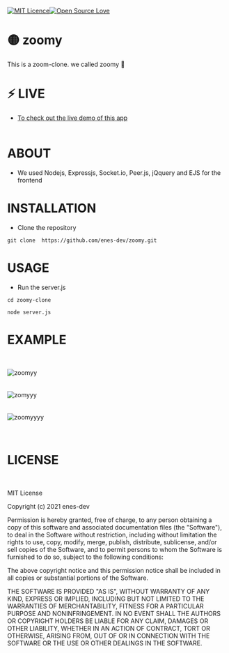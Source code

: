 [![MIT Licence](https://badges.frapsoft.com/os/mit/mit.png?v=103)](https://opensource.org/licenses/mit-license.php)[![Open Source Love](https://badges.frapsoft.com/os/v1/open-source.png?v=103)](https://github.com/ellerbrock/open-source-badges/)






# 🟡  zoomy 
This is a zoom-clone. we called zoomy 🎥</br> 



# ⚡ LIVE 

 * <a href="https://zoomy-clone.herokuapp.com/">To check out the live demo of this app</a></br> </br> 
 

# ABOUT 
 * We used Nodejs, Expressjs, Socket.io, Peer.js, jQquery and EJS for the frontend
 

# INSTALLATION
 * Clone the repository </br>
 ```
 git clone  https://github.com/enes-dev/zoomy.git
 ```

# USAGE
 * Run the server.js 

```
cd zoomy-clone

node server.js
```
  

# EXAMPLE
</br>


![zoomyy](https://user-images.githubusercontent.com/72499839/111920896-99869080-8aa2-11eb-8ea6-8e1ddffeecfa.png)
</br></br></br>
![zomyyy](https://user-images.githubusercontent.com/72499839/111920979-2e898980-8aa3-11eb-85a6-8fd0e9fcf3c9.png)
</br></br></br>
![zoomyyyy](https://user-images.githubusercontent.com/72499839/111921030-71e3f800-8aa3-11eb-9bd5-0546423210de.png)
</br></br></br>



# LICENSE
</br>

MIT License

Copyright (c) 2021 enes-dev

Permission is hereby granted, free of charge, to any person obtaining a copy
of this software and associated documentation files (the "Software"), to deal
in the Software without restriction, including without limitation the rights
to use, copy, modify, merge, publish, distribute, sublicense, and/or sell
copies of the Software, and to permit persons to whom the Software is
furnished to do so, subject to the following conditions:

The above copyright notice and this permission notice shall be included in all
copies or substantial portions of the Software.

THE SOFTWARE IS PROVIDED "AS IS", WITHOUT WARRANTY OF ANY KIND, EXPRESS OR
IMPLIED, INCLUDING BUT NOT LIMITED TO THE WARRANTIES OF MERCHANTABILITY,
FITNESS FOR A PARTICULAR PURPOSE AND NONINFRINGEMENT. IN NO EVENT SHALL THE
AUTHORS OR COPYRIGHT HOLDERS BE LIABLE FOR ANY CLAIM, DAMAGES OR OTHER
LIABILITY, WHETHER IN AN ACTION OF CONTRACT, TORT OR OTHERWISE, ARISING FROM,
OUT OF OR IN CONNECTION WITH THE SOFTWARE OR THE USE OR OTHER DEALINGS IN THE
SOFTWARE.
